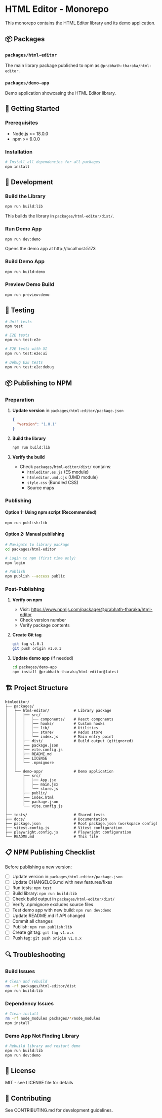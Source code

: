 # HTML Editor - Monorepo

This monorepo contains the HTML Editor library and its demo application.

## 📦 Packages

### `packages/html-editor`
The main library package published to npm as `@prabhath-tharaka/html-editor`.

### `packages/demo-app`
Demo application showcasing the HTML Editor library.

## 🚀 Getting Started

### Prerequisites
- Node.js >= 18.0.0
- npm >= 9.0.0

### Installation

```bash
# Install all dependencies for all packages
npm install
```

## 📝 Development

### Build the Library
```bash
npm run build:lib
```

This builds the library in `packages/html-editor/dist/`.

### Run Demo App
```bash
npm run dev:demo
```

Opens the demo app at http://localhost:5173

### Build Demo App
```bash
npm run build:demo
```

### Preview Demo Build
```bash
npm run preview:demo
```

## 🧪 Testing

```bash
# Unit tests
npm test

# E2E tests
npm run test:e2e

# E2E tests with UI
npm run test:e2e:ui

# Debug E2E tests
npm run test:e2e:debug
```

## 📦 Publishing to NPM

### Preparation

1. **Update version** in `packages/html-editor/package.json`
   ```json
   {
     "version": "1.0.1"
   }
   ```

2. **Build the library**
   ```bash
   npm run build:lib
   ```

3. **Verify the build**
   - Check `packages/html-editor/dist/` contains:
     - `htmleditor.es.js` (ES module)
     - `htmleditor.umd.cjs` (UMD module)
     - `style.css` (Bundled CSS)
     - Source maps

### Publishing

#### Option 1: Using npm script (Recommended)
```bash
npm run publish:lib
```

#### Option 2: Manual publishing
```bash
# Navigate to library package
cd packages/html-editor

# Login to npm (first time only)
npm login

# Publish
npm publish --access public
```

### Post-Publishing

1. **Verify on npm**
   - Visit: https://www.npmjs.com/package/@prabhath-tharaka/html-editor
   - Check version number
   - Verify package contents

2. **Create Git tag**
   ```bash
   git tag v1.0.1
   git push origin v1.0.1
   ```

3. **Update demo app** (if needed)
   ```bash
   cd packages/demo-app
   npm install @prabhath-tharaka/html-editor@latest
   ```

## 🏗️ Project Structure

```
htmleditor/
├── packages/
│   ├── html-editor/           # Library package
│   │   ├── src/
│   │   │   ├── components/    # React components
│   │   │   ├── hooks/         # Custom hooks
│   │   │   ├── lib/           # Utilities
│   │   │   ├── store/         # Redux store
│   │   │   └── index.js       # Main entry point
│   │   ├── dist/              # Build output (gitignored)
│   │   ├── package.json
│   │   ├── vite.config.js
│   │   ├── README.md
│   │   ├── LICENSE
│   │   └── .npmignore
│   │
│   └── demo-app/              # Demo application
│       ├── src/
│       │   ├── App.jsx
│       │   ├── main.jsx
│       │   └── store.js
│       ├── public/
│       ├── index.html
│       ├── package.json
│       └── vite.config.js
│
├── tests/                     # Shared tests
├── docs/                      # Documentation
├── package.json               # Root package.json (workspace config)
├── vitest.config.js           # Vitest configuration
├── playwright.config.js       # Playwright configuration
└── README.md                  # This file
```

## 📋 NPM Publishing Checklist

Before publishing a new version:

- [ ] Update version in `packages/html-editor/package.json`
- [ ] Update CHANGELOG.md with new features/fixes
- [ ] Run tests: `npm test`
- [ ] Build library: `npm run build:lib`
- [ ] Check build output in `packages/html-editor/dist/`
- [ ] Verify .npmignore excludes source files
- [ ] Test demo app with new build: `npm run dev:demo`
- [ ] Update README.md if API changed
- [ ] Commit all changes
- [ ] Publish: `npm run publish:lib`
- [ ] Create git tag: `git tag v1.x.x`
- [ ] Push tag: `git push origin v1.x.x`

## 🔍 Troubleshooting

### Build Issues
```bash
# Clean and rebuild
rm -rf packages/html-editor/dist
npm run build:lib
```

### Dependency Issues
```bash
# Clean install
rm -rf node_modules packages/*/node_modules
npm install
```

### Demo App Not Finding Library
```bash
# Rebuild library and restart demo
npm run build:lib
npm run dev:demo
```

## 📄 License

MIT - see LICENSE file for details

## 🤝 Contributing

See CONTRIBUTING.md for development guidelines.
